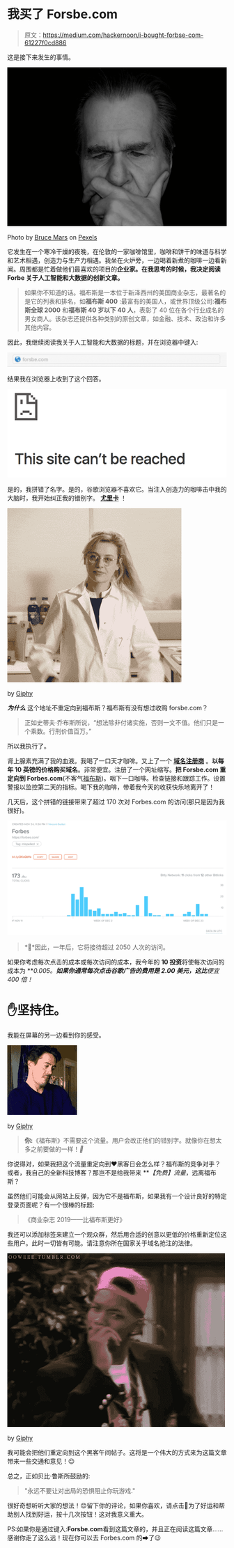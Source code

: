 # 我买了 Forsbe.com

> 原文：<https://medium.com/hackernoon/i-bought-forbse-com-61227f0cd886>

这是接下来发生的事情。

![](img/ee7fe47f321c89c7f15e0ff5d7696d28.png)

Photo by [Bruce Mars](https://www.pexels.com/@olly) on [Pexels](https://www.pexels.com/)

它发生在一个寒冷干燥的夜晚，在伦敦的一家咖啡馆里，咖啡和饼干的味道与科学和艺术相遇，创造力与生产力相遇。我坐在火炉旁，一边喝着新煮的咖啡一边看新闻。周围都是忙着做他们最喜欢的项目的**企业家。在我思考的时候，我决定阅读 Forbe 关于人工智能和大数据的创新文章。**

> 如果你不知道的话。福布斯是一本位于新泽西州的美国商业杂志，最著名的是它的列表和排名，如**福布斯 400** :最富有的美国人，或世界顶级公司:**福布斯全球 2000** 和**福布斯 40 岁以下 40 人**，表彰了 40 位在各个行业成名的男女商人。该杂志还提供各种类别的原创文章，如金融、技术、政治和许多其他内容。

因此，我继续阅读我关于人工智能和大数据的标题，并在浏览器中键入:

![](img/ecc16348dfd802491b00bc5a616aac55.png)

结果我在浏览器上收到了这个回答。

![](img/cd69cd343a6de76f8764bb7a979c32ef.png)

是的，我拼错了名字。是的，谷歌浏览器不喜欢它。当注入创造力的咖啡击中我的大脑时，我开始纠正我的错别字。 [**尤里卡**](https://en.wikipedia.org/wiki/Eureka_effect) ！

![](img/3a5b91f45510c03519776549a093eb2f.png)

by [Giphy](https://giphy.com/gifs/reaction-idea-3o7WIMXk4MgSgWF1xC)

***为什么*** 这个地址不重定向到福布斯？福布斯有没有想过收购 forsbe.com？

> 正如史蒂夫·乔布斯所说，“想法除非付诸实施，否则一文不值。他们只是一个乘数。行刑价值百万。”

所以我执行了。

肾上腺素充满了我的血液。我喝了一口天才咖啡。又上了一个 [**域名注册商**](https://en.wikipedia.org/wiki/Domain_name_registrar) 。**以每年 10 英镑的价格购买域名**。非常便宜。注册了一个网址缩写。**把 Forsbe.com 重定向到 Forbes.com**(不客气[福布斯](https://medium.com/u/3126f7dd42c1?source=post_page-----61227f0cd886--------------------------------))。咽下一口咖啡。检查链接和跟踪工作。设置警报以监控第二天的指标。喝下我的咖啡，带着我今天的收获快乐地离开了！

几天后，这个拼错的链接带来了超过 170 次对 Forbes.com 的访问(那只是因为我很好)。

![](img/434d3b6387e3a6e1c8b9fd7ef89a4244.png)

> *🔢*因此，一年后，它将接待超过 2050 人次的访问。

如果你考虑每次点击的成本或每次访问的成本，我今年的 **10 投资**将使每次访问的成本为 ***0.005。***如果你通常每次点击谷歌广告的费用是 2.00 美元，这比**便宜 400 倍！**

# ✋坚持住。

我能在屏幕的另一边看到你的感受。

![](img/a229a81bd6eec2f7dc8e96d6fac3b14a.png)

by [Giphy](https://giphy.com/gifs/robert-downey-jr-sigh-confused-116a8zosxwA0SI)

> **你:**《福布斯》不需要这个流量。用户会改正他们的错别字。就像你在想太多之前要做的一样！*🤦‍*

你说得对，如果我把这个流量重定向到❤黑客日会怎么样？福布斯的竞争对手？或者，我自己的全新科技博客？那岂不是给我带来 ***【免费】*流量**，远离福布斯？

虽然他们可能会从网站上反弹，因为它不是福布斯，如果我有一个设计良好的特定登录页面呢？有一个很棒的标题:

> 《商业杂志 2019——比福布斯更好》

我还可以添加标签来建立一个观众群，然后用合适的创意以更低的价格重新定位这些用户。此时一切皆有可能。请注意你所在国家关于域名抢注的法律。

![](img/c6b589b3c86a007bbd510503cf15bd7e.png)

by [Giphy](https://giphy.com/gifs/reaction-confused-will-smith-y3QOvy7xxMwKI)

我可能会把他们重定向到这个黑客午间帖子。这将是一个伟大的方式来为这篇文章带来一些交通和意见！😉

总之，正如贝比·鲁斯所鼓励的:

> "永远不要让对出局的恐惧阻止你玩游戏."

很好奇想听听大家的想法！😊留下你的评论，如果你喜欢，请点击👏为了好运和帮助别人找到好运，按十几次按钮！这对我意义重大。

PS:如果你是通过键入:**Forsbe.com**看到这篇文章的，并且正在阅读这篇文章……感谢你走了这么远！现在你可以去 Forbes.com 的➡了😉